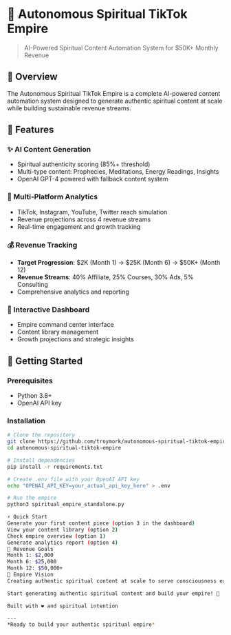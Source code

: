 # 🔮 Autonomous Spiritual TikTok Empire

> AI-Powered Spiritual Content Automation System for $50K+ Monthly Revenue

## 🌟 Overview

The Autonomous Spiritual TikTok Empire is a complete AI-powered content automation system designed to generate authentic spiritual content at scale while building sustainable revenue streams.

## 🚀 Features

### ✨ AI Content Generation
- Spiritual authenticity scoring (85%+ threshold)
- Multi-type content: Prophecies, Meditations, Energy Readings, Insights
- OpenAI GPT-4 powered with fallback content system

### 📱 Multi-Platform Analytics
- TikTok, Instagram, YouTube, Twitter reach simulation
- Revenue projections across 4 revenue streams
- Real-time engagement and growth tracking

### 💰 Revenue Tracking
- **Target Progression**: $2K (Month 1) → $25K (Month 6) → $50K+ (Month 12)
- **Revenue Streams**: 40% Affiliate, 25% Courses, 30% Ads, 5% Consulting
- Comprehensive analytics and reporting

### 🔮 Interactive Dashboard
- Empire command center interface
- Content library management
- Growth projections and strategic insights

## 🚀 Getting Started

### Prerequisites
- Python 3.8+
- OpenAI API key

### Installation

```bash
# Clone the repository
git clone https://github.com/troymork/autonomous-spiritual-tiktok-empire.git
cd autonomous-spiritual-tiktok-empire

# Install dependencies
pip install -r requirements.txt

# Create .env file with your OpenAI API key
echo "OPENAI_API_KEY=your_actual_api_key_here" > .env

# Run the empire
python3 spiritual_empire_standalone.py

⚡ Quick Start
Generate your first content piece (option 3 in the dashboard)
View your content library (option 2)
Check empire overview (option 1)
Generate analytics report (option 4)
🎯 Revenue Goals
Month 1: $2,000
Month 6: $25,000
Month 12: $50,000+
🎯 Empire Vision
Creating authentic spiritual content at scale to serve consciousness expansion while building a sustainable $50K+ monthly revenue stream.

Start generating authentic spiritual content and build your empire! 🔮

Built with ❤️ and spiritual intention

---
*Ready to build your authentic spiritual empire*
